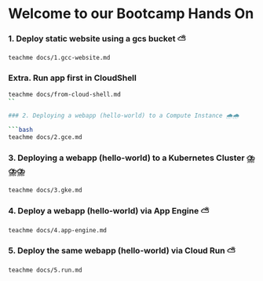 # Welcome to our Bootcamp Hands On


### 1. Deploy static website using a gcs bucket ⛅

```bash
teachme docs/1.gcc-website.md
```

### Extra. Run app first in CloudShell

```bash
teachme docs/from-cloud-shell.md
``

### 2. Deploying a webapp (hello-world) to a Compute Instance 🌧️🌧️

```bash
teachme docs/2.gce.md
```

### 3. Deploying a webapp (hello-world) to a Kubernetes Cluster ⛈️⛈️⛈️

```bash
teachme docs/3.gke.md
```

### 4. Deploy a webapp (hello-world) via App Engine ⛅

```bash
teachme docs/4.app-engine.md
```

### 5. Deploy the same webapp (hello-world) via Cloud Run ⛅

```bash
teachme docs/5.run.md
```
